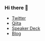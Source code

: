 ### Hi there 👋

<!--
**ryysud/ryysud** is a ✨ _special_ ✨ repository because its `README.md` (this file) appears on your GitHub profile.

Here are some ideas to get you started:

- 🔭 I’m currently working on ...
- 🌱 I’m currently learning ...
- 👯 I’m looking to collaborate on ...
- 🤔 I’m looking for help with ...
- 💬 Ask me about ...
- 📫 How to reach me: ...
- 😄 Pronouns: ...
- ⚡ Fun fact: ...
-->

- [Twitter](https://twitter.com/ryysud)
- [Qiita](https://qiita.com/ryysud)
- [Speaker Deck](https://speakerdeck.com/ryysud)
- [Blog](https://reboooot.net)
